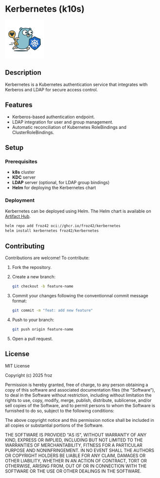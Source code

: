 # Kerbernetes (k10s)

![Kerbernetes Logo](assets/kerbernetes_tiny.png)

## Description

Kerbernetes is a Kubernetes authentication service that integrates with Kerberos and LDAP for secure access control.

## Features

- Kerberos-based authentication endpoint.
- LDAP integration for user and group management.
- Automatic reconciliation of Kubernetes RoleBindings and ClusterRoleBindings.

## Setup

### Prerequisites

- **k8s** cluster
- **KDC** server
- **LDAP** server (optional, for LDAP group bindings)
- **Helm** for deploying the Kerbernetes chart

### Deployment

Kerbernetes can be deployed using Helm. The Helm chart is available on [Artifact Hub](https://artifacthub.io/packages/helm/kerbernetes/kerbernetes).

```bash
helm repo add froz42 oci://ghcr.io/froz42/kerbernetes
helm install kerbernetes froz42/kerbernetes
```

## Contributing

Contributions are welcome! To contribute:

1. Fork the repository.
2. Create a new branch:

   ```bash
   git checkout -b feature-name
   ```

3. Commit your changes following the conventionnal commit message format:

   ```bash
   git commit -m "feat: add new feature"
   ```

4. Push to your branch:

   ```bash
   git push origin feature-name
   ```

5. Open a pull request.

## License

MIT License

Copyright (c) 2025 froz

Permission is hereby granted, free of charge, to any person obtaining a copy
of this software and associated documentation files (the "Software"), to deal
in the Software without restriction, including without limitation the rights
to use, copy, modify, merge, publish, distribute, sublicense, and/or sell
copies of the Software, and to permit persons to whom the Software is
furnished to do so, subject to the following conditions:

The above copyright notice and this permission notice shall be included in all
copies or substantial portions of the Software.

THE SOFTWARE IS PROVIDED "AS IS", WITHOUT WARRANTY OF ANY KIND, EXPRESS OR
IMPLIED, INCLUDING BUT NOT LIMITED TO THE WARRANTIES OF MERCHANTABILITY,
FITNESS FOR A PARTICULAR PURPOSE AND NONINFRINGEMENT. IN NO EVENT SHALL THE
AUTHORS OR COPYRIGHT HOLDERS BE LIABLE FOR ANY CLAIM, DAMAGES OR OTHER
LIABILITY, WHETHER IN AN ACTION OF CONTRACT, TORT OR OTHERWISE, ARISING FROM,
OUT OF OR IN CONNECTION WITH THE SOFTWARE OR THE USE OR OTHER DEALINGS IN THE
SOFTWARE.
